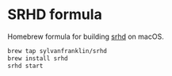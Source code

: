 # SRHD formula

Homebrew formula for building [srhd](https://github.com/SylvanFranklin/srhd) on macOS.

```sh 
brew tap sylvanfranklin/srhd 
brew install srhd
srhd start
```
